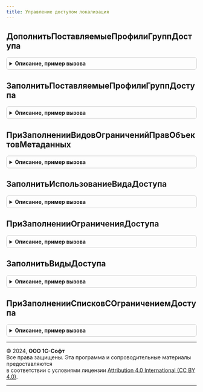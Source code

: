 ```yaml
---
title: Управление доступом локализация
---
```



## ДополнитьПоставляемыеПрофилиГруппДоступа
<details style="margin: 1em 0; padding: 0.5em; border: 1px solid #ccc; border-radius: 6px;">

<summary style="font-weight: bold; cursor: pointer;">Описание, пример вызова</summary>

```bsl

// см. УправлениеДоступомПереопределяемый.ПриЗаполненииПоставляемыхПрофилейГруппДоступа
//
Процедура ДополнитьПоставляемыеПрофилиГруппДоступа(ОписанияПрофилей, ПараметрыОбновления) Экспорт
```

Пример вызова
```bsl
УправлениеДоступомЛокализация.ДополнитьПоставляемыеПрофилиГруппДоступа(ОписанияПрофилей, ПараметрыОбновления) 
```
</details>

## ЗаполнитьПоставляемыеПрофилиГруппДоступа
<details style="margin: 1em 0; padding: 0.5em; border: 1px solid #ccc; border-radius: 6px;">

<summary style="font-weight: bold; cursor: pointer;">Описание, пример вызова</summary>

```bsl

// Заполняет массив структур, которые будут использованы для начального заполнения и
// восстановления начального заполнения профилей.
//
// см. УправлениеДоступомПереопределяемый.ПриЗаполненииПоставляемыхПрофилейГруппДоступа
//
Процедура ЗаполнитьПоставляемыеПрофилиГруппДоступа(ОписанияПрофилей, ПараметрыОбновления) Экспорт
```

Пример вызова
```bsl
УправлениеДоступомЛокализация.ЗаполнитьПоставляемыеПрофилиГруппДоступа(ОписанияПрофилей, ПараметрыОбновления) 
```
</details>

## ПриЗаполненииВидовОграниченийПравОбъектовМетаданных
<details style="margin: 1em 0; padding: 0.5em; border: 1px solid #ccc; border-radius: 6px;">

<summary style="font-weight: bold; cursor: pointer;">Описание, пример вызова</summary>

```bsl

// Заполняет состав видов доступа, используемых при ограничении прав объектов метаданных.
// Если состав видов доступа не заполнен, отчет "Права доступа" покажет некорректные сведения.
//
// Обязательно требуется заполнить только виды доступа, используемые в шаблонах ограничения доступа
// явно, а виды доступа, используемые в наборах значений доступа могут быть получены из текущего
// состояния регистра сведений НаборыЗначенийДоступа.
//
// Для автоматической подготовки содержимого процедуры следует воспользоваться инструментами
// разработчика для подсистемы Управление доступом.
//
// см. УправлениеДоступомПереопределяемый.ПриЗаполненииВидовОграниченийПравОбъектовМетаданных
//
Процедура ПриЗаполненииВидовОграниченийПравОбъектовМетаданных(Описание) Экспорт
```

Пример вызова
```bsl
УправлениеДоступомЛокализация.ПриЗаполненииВидовОграниченийПравОбъектовМетаданных(Описание) 
```
</details>

## ЗаполнитьИспользованиеВидаДоступа
<details style="margin: 1em 0; padding: 0.5em; border: 1px solid #ccc; border-radius: 6px;">

<summary style="font-weight: bold; cursor: pointer;">Описание, пример вызова</summary>

```bsl

// Заполняет использование видов доступа в зависимости от функциональных опций конфигурации,
// например, ИспользоватьГруппыДоступаНоменклатуры.
//
// см. УправлениеДоступомУТ.ПриЗаполненииИспользованияВидаДоступа
//
Процедура ЗаполнитьИспользованиеВидаДоступа(ВидДоступа, Использование) Экспорт
```

Пример вызова
```bsl
УправлениеДоступомЛокализация.ЗаполнитьИспользованиеВидаДоступа(ВидДоступа, Использование) 
```
</details>

## ПриЗаполненииОграниченияДоступа
<details style="margin: 1em 0; padding: 0.5em; border: 1px solid #ccc; border-radius: 6px;">

<summary style="font-weight: bold; cursor: pointer;">Описание, пример вызова</summary>

```bsl

// Позволяет переопределить ограничение, указанное в модуле менеджера объекта метаданных.
//
// Параметры:
//  Список - ОбъектМетаданных - список, для которого нужно вернуть текст ограничения.
//                              В процедуре ПриЗаполненииСписковСОграничениемДоступа нужно
//                              указать для списка значение Ложь, иначе вызова не будет.
//
//  Ограничение - Структура - со свойствами, как для процедур в модулях менеджеров. См. свойства
//                            в комментарии к процедуре ПриЗаполненииСписковСОграничениемДоступа.
//
Процедура ПриЗаполненииОграниченияДоступа(Список, Ограничение) Экспорт
```

Пример вызова
```bsl
УправлениеДоступомЛокализация.ПриЗаполненииОграниченияДоступа(Список, Ограничение) 
```
</details>

## ЗаполнитьВидыДоступа
<details style="margin: 1em 0; padding: 0.5em; border: 1px solid #ccc; border-radius: 6px;">

<summary style="font-weight: bold; cursor: pointer;">Описание, пример вызова</summary>

```bsl

// см. УправлениеДоступомПереопределяемый.ПриЗаполненииВидовДоступа
//
Процедура ЗаполнитьВидыДоступа(ВидыДоступа) Экспорт
```

Пример вызова
```bsl
УправлениеДоступомЛокализация.ЗаполнитьВидыДоступа(ВидыДоступа) 
```
</details>

## ПриЗаполненииСписковСОграничениемДоступа
<details style="margin: 1em 0; padding: 0.5em; border: 1px solid #ccc; border-radius: 6px;">

<summary style="font-weight: bold; cursor: pointer;">Описание, пример вызова</summary>

```bsl

// Позволяет указать списки, у которых объекты метаданных содержат описание логики ограничения
// доступа в модулях менеджеров или переопределяемом модуле.
//
// см. УправлениеДоступомПереопределяемый.ПриЗаполненииСписковСОграничениемДоступа
//
Процедура ПриЗаполненииСписковСОграничениемДоступа(Списки) Экспорт
```

Пример вызова
```bsl
УправлениеДоступомЛокализация.ПриЗаполненииСписковСОграничениемДоступа(Списки) 
```
</details>

---

© 2024, **ООО 1С-Софт**  
Все права защищены. Эта программа и сопроводительные материалы предоставляются  
в соответствии с условиями лицензии [Attribution 4.0 International (CC BY 4.0)](https://creativecommons.org/licenses/by/4.0/legalcode).

---

